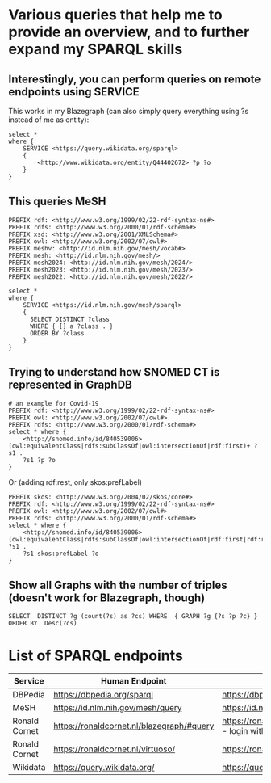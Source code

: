 # Various queries that help me to provide an overview, and to further expand my SPARQL skills

## Interestingly, you can perform queries on remote endpoints using SERVICE
This works in my Blazegraph (can also simply query everything using ?s instead of me as entity):

```
select * 
where {
	SERVICE <https://query.wikidata.org/sparql>
    {
  		<http://www.wikidata.org/entity/Q44402672> ?p ?o 
    }
}
```

## This queries MeSH
```
PREFIX rdf: <http://www.w3.org/1999/02/22-rdf-syntax-ns#>
PREFIX rdfs: <http://www.w3.org/2000/01/rdf-schema#>
PREFIX xsd: <http://www.w3.org/2001/XMLSchema#>
PREFIX owl: <http://www.w3.org/2002/07/owl#>
PREFIX meshv: <http://id.nlm.nih.gov/mesh/vocab#>
PREFIX mesh: <http://id.nlm.nih.gov/mesh/>
PREFIX mesh2024: <http://id.nlm.nih.gov/mesh/2024/>
PREFIX mesh2023: <http://id.nlm.nih.gov/mesh/2023/>
PREFIX mesh2022: <http://id.nlm.nih.gov/mesh/2022/>

select * 
where {
	SERVICE <https://id.nlm.nih.gov/mesh/sparql>
    {
      SELECT DISTINCT ?class
      WHERE { [] a ?class . }
      ORDER BY ?class
    }
}
```

## Trying to understand how SNOMED CT is represented in GraphDB
```
# an example for Covid-19
PREFIX rdf: <http://www.w3.org/1999/02/22-rdf-syntax-ns#>
PREFIX owl: <http://www.w3.org/2002/07/owl#>
PREFIX rdfs: <http://www.w3.org/2000/01/rdf-schema#>
select * where {
    <http://snomed.info/id/840539006> (owl:equivalentClass|rdfs:subClassOf|owl:intersectionOf|rdf:first)+ ?s1 .
    ?s1 ?p ?o
} 
```
Or (adding rdf:rest, only skos:prefLabel)
```
PREFIX skos: <http://www.w3.org/2004/02/skos/core#>
PREFIX rdf: <http://www.w3.org/1999/02/22-rdf-syntax-ns#>
PREFIX owl: <http://www.w3.org/2002/07/owl#>
PREFIX rdfs: <http://www.w3.org/2000/01/rdf-schema#>
select * where {
    <http://snomed.info/id/840539006> (owl:equivalentClass|rdfs:subClassOf|owl:intersectionOf|rdf:first|rdf:rest)* ?s1 .
    ?s1 skos:prefLabel ?o
} 
```


## Show all Graphs with the number of triples (doesn't work for Blazegraph, though)
```
SELECT  DISTINCT ?g (count(?s) as ?cs) WHERE  { GRAPH ?g {?s ?p ?c} } ORDER BY  Desc(?cs)
```


# List of SPARQL endpoints
| Service | Human Endpoint | API Endpoint |
|---|---|---|
| DBPedia | https://dbpedia.org/sparql | https://dbpedia.org/sparql |
| MeSH | https://id.nlm.nih.gov/mesh/query | https://id.nlm.nih.gov/mesh/sparql |
| Ronald Cornet | https://ronaldcornet.nl/blazegraph/#query| https://ronaldcornet.nl/blazegraph/sparql - login with Basic Auth header| 
| Ronald Cornet | https://ronaldcornet.nl/virtuoso/ | https://ronaldcornet.nl/virtuoso/ |
| Wikidata | https://query.wikidata.org/ | https://query.wikidata.org/sparql |

